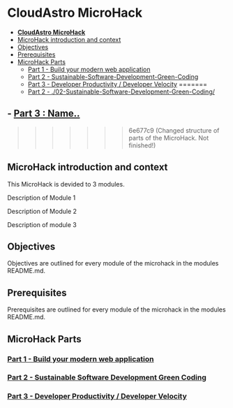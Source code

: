 # **CloudAstro MicroHack**

- [**CloudAstro MicroHack**](#cloudastro-microhack)
- [MicroHack introduction and context](#microhack-introduction-and-context)
- [Objectives](#objectives)
- [Prerequisites](#prerequisites)
- [MicroHack Parts](#microhack-parts)
  - [Part 1 - Build your modern web application](./01-build-your-modern-web-application/README.md)
  - [Part 2 - Sustainable-Software-Development-Green-Coding](./02-Sustainable-Software-Development-Green-Coding/README.md)
  - [Part 3 - Developer Productivity / Developer Velocity](./03-Developer-Productivity/Developer-Velocity/README.md)
=======
  - [Part 2 - ./02-Sustainable-Software-Development-Green-Coding/](./03-developer-productivity-developer-velocity/5-Moving-a-containerised-app-to-PaaS-serverless/)
##  - [Part 3 : Name..](./03-developer-productivity-developer-velocity/)
>>>>>>> 6e677c9 (Changed structure of parts of the MicroHack. Not finished!)

## MicroHack introduction and context

This MicroHack is devided to 3 modules.

Description of Module 1

Description of Module 2

Description of module 3

## Objectives

Objectives are outlined for every module of the microhack in the modules README.md.

## Prerequisites

Prerequisites are outlined for every module of the microhack in the modules README.md.

## MicroHack Parts

### [Part 1 - Build your modern web application](./01-build-your-modern-web-application/README.md)

### [Part 2 - Sustainable Software Development Green Coding](./02-Sustainable-Software-Development-Green-Coding/README.md)

### [Part 3 - Developer Productivity / Developer Velocity ](./03-Developer-Productivity/Developer-Velocity/README.md)
